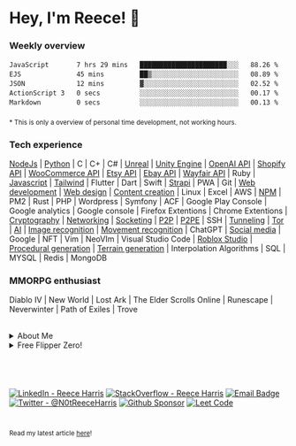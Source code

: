 # Hey, I'm Reece! 👋


### Weekly overview

<!--START_SECTION:waka-->

```txt
JavaScript       7 hrs 29 mins   ██████████████████████░░░   88.26 %
EJS              45 mins         ██▒░░░░░░░░░░░░░░░░░░░░░░   08.89 %
JSON             12 mins         ▓░░░░░░░░░░░░░░░░░░░░░░░░   02.52 %
ActionScript 3   0 secs          ░░░░░░░░░░░░░░░░░░░░░░░░░   00.17 %
Markdown         0 secs          ░░░░░░░░░░░░░░░░░░░░░░░░░   00.13 %
```

<!--END_SECTION:waka-->
<sub>* This is only a overview of personal time development, not working hours.</sub>


### Tech experience
[NodeJs](https://github.com/search?q=owner%3ANotReeceHarris++language%3AJavaScript&type=code) |
[Python](https://github.com/search?q=owner%3ANotReeceHarris++language%3APython+&type=code) |
C |
C+ |
C# |
[Unreal](https://github.com/EndlessHalls) |
[Unity Engine](https://github.com/EndlessHalls) |
[OpenAI API](https://github.com/EndlessHalls) |
[Shopify API](https://www.codegalaxy.co.uk/uncategorised/streamlining-warehouse-operations-with-warehouse-management-software/) |
[WooCommerce API](https://www.codegalaxy.co.uk/uncategorised/streamlining-warehouse-operations-with-warehouse-management-software/) |
[Etsy API](https://www.codegalaxy.co.uk/uncategorised/streamlining-warehouse-operations-with-warehouse-management-software/) |
[Ebay API](https://www.codegalaxy.co.uk/uncategorised/streamlining-warehouse-operations-with-warehouse-management-software/) |
[Wayfair API](https://www.codegalaxy.co.uk/uncategorised/streamlining-warehouse-operations-with-warehouse-management-software/) |
Ruby |
[Javascript](https://github.com/search?q=owner%3ANotReeceHarris++language%3AJavaScript&type=code) |
[Tailwind](https://www.reeceharris.net/) |
Flutter |
Dart |
Swift |
[Strapi](https://reeceharris.net/) |
PWA |
Git |
[Web development](https://reeceharris.net/) |
[Web design](https://reeceharris.net/) |
[Content creation](https://reeceharris.net/blogs) |
Linux |
Excel |
AWS |
[NPM](https://github.com/NotReeceHarris/torv3) |
PM2 |
Rust |
PHP |
Wordpress |
Symfony |
ACF |
Google Play Console |
Google analytics |
Google console |
Firefox Extentions |
Chrome Extentions |
[Cryptography](https://github.com/NotReeceHarris/lcb-9409) |
[Networking](https://github.com/NotReeceHarris/cryptic.js) |
[Socketing](https://github.com/NotReeceHarris/cryptic.js) |
[P2P](https://github.com/NotReeceHarris/cryptic.js) |
[P2PE](https://github.com/NotReeceHarris/cryptic.js) |
SSH |
[Tunneling](https://github.com/NotReeceHarris/cryptic.js) |
[Tor](https://github.com/NotReeceHarris/torv3) |
[AI](https://reeceharris.net/sandbox/detector) |
[Image recognition](https://reeceharris.net/sandbox/detector) |
[Movement recognition](https://reeceharris.net/blog/revolutionizing-martial-arts-training-with-skeletal-ai) |
ChatGPT |
[Social media](https://www.linkedin.com/in/notreeceharris/) |
Google |
NFT |
Vim |
NeoVIm |
Visual Studio Code |
[Roblox Studio](https://www.roblox.com/games/9560075253/AdventureTest) |
[Procedural generation](https://www.roblox.com/games/9560075253/AdventureTest) |
[Terrain generation](https://www.roblox.com/games/9560075253/AdventureTest) |
Interpolation Algorithms |
SQL |
MYSQL |
Redis |
MongoDB

### MMORPG enthusiast
Diablo IV |
New World |
Lost Ark |
The Elder Scrolls Online |
Runescape | 
Neverwinter |
Path of Exiles |
Trove

<br>

 <details>

  <summary>About Me</summary>
  
  > 🚀 𝗙𝘂𝘁𝘂𝗿𝗲 𝗮𝗺𝗯𝗶𝘁𝗶𝗼𝗻𝘀 \
  >I believe to succeed you need to aim for the moon and land on mars that's why I have high ambitions to work in the industry of Cyber security, however, it's always best to have a backup plan and mine would be working with companies all around the world to find and patch vulnerabilities in their platform and network. 
  >
  >📝 𝗢𝘃𝗲𝗿𝘃𝗶𝗲𝘄 \
  >Dedicated software engineer with the ability to multitask and work well with others, efficient code-oriented, bringing forth a professional and friendly attitude. Highly organized, and skilled in software concepts and fast learning. Committed to utilizing my skills to create scalable and maintainable products, while working towards the mission of a company, A strong leader who works well under pressure, and exudes productiveness.
  >
  >✨ 𝗗𝗿𝗲𝗮𝗺 𝗘𝗺𝗽𝗹𝗼𝘆𝗲𝗿𝘀 
  > - [Monzo](https://github.com/monzo) 
  > - [BAE systems](https://www.baesystems.com/) 
  > 
  > 📚 𝗜𝗻𝘁𝗿𝗲𝘀𝘁𝘀 
  > - Artificial intelligence 
  > - Cyber security 
  > - Cryptography 
  > - Blog Writing
  > 
  > 🎉 𝗡𝗲𝘄 𝗬𝗲𝗮𝗿'𝘀 𝗥𝗲𝘀𝗼𝗹𝘂𝘁𝗶𝗼𝗻𝘀 
  > - [x] Dont drop projects, keep support for packages.
  > - [x] Work on new technology within my intrests. 
  > - [x] Post regularly on my blog blogs (https://reeceharris.net)
</details> 

 <details>

  <summary>Free Flipper Zero!</summary>

 # GET RICK ROLLED !
 ![lol](./cdn/rr.gif)

</details> 

#

<br>

[![LinkedIn - Reece Harris](https://img.shields.io/badge/LinkedIn-0077B5?style=for-the-badge&logo=linkedin&logoColor=white)](https://www.linkedin.com/in/notreeceharris)
[![StackOverflow - Reece Harris](https://img.shields.io/badge/stack_Overflow-f48024?style=for-the-badge&logo=stackoverflow&logoColor=white)](https://stackoverflow.com/users/16701094/reece-harris)
[![Email Badge](https://img.shields.io/badge/Email-D14836?style=for-the-badge&logo=Mail.Ru&logoColor=white)](mailto:reeceharris@email.com)
[![Twitter - @N0tReeceHarris](https://img.shields.io/badge/Twitter-1DA1F2?style=for-the-badge&logo=twitter&logoColor=white)](https://twitter.com/N0tReeceHarris)
[![Github Sponsor](https://img.shields.io/badge/Sponsor-ca5d9e?style=for-the-badge&logo=github&logoColor=white)](https://github.com/sponsors/NotReeceHarris)
[![Leet Code](https://img.shields.io/badge/Leet_Code-fda515?style=for-the-badge&logo=leetcode&logoColor=white)](https://leetcode.com/NotReeceHarris/)

#

<sub>

Read my latest article [here](https://reeceharris.net/latest)!

</sub>
